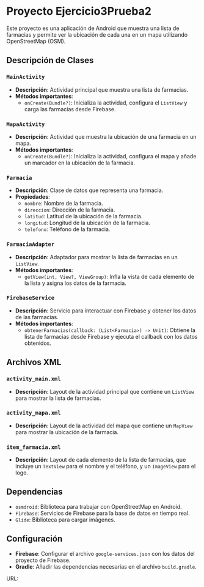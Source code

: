 # Proyecto Ejercicio3Prueba2

Este proyecto es una aplicación de Android que muestra una lista de farmacias y permite ver la ubicación de cada una en un mapa utilizando OpenStreetMap (OSM).

## Descripción de Clases

### `MainActivity`
- **Descripción**: Actividad principal que muestra una lista de farmacias.
- **Métodos importantes**:
  - `onCreate(Bundle?)`: Inicializa la actividad, configura el `ListView` y carga las farmacias desde Firebase.

### `MapaActivity`
- **Descripción**: Actividad que muestra la ubicación de una farmacia en un mapa.
- **Métodos importantes**:
  - `onCreate(Bundle?)`: Inicializa la actividad, configura el mapa y añade un marcador en la ubicación de la farmacia.

### `Farmacia`
- **Descripción**: Clase de datos que representa una farmacia.
- **Propiedades**:
  - `nombre`: Nombre de la farmacia.
  - `direccion`: Dirección de la farmacia.
  - `latitud`: Latitud de la ubicación de la farmacia.
  - `longitud`: Longitud de la ubicación de la farmacia.
  - `telefono`: Teléfono de la farmacia.

### `FarmaciaAdapter`
- **Descripción**: Adaptador para mostrar la lista de farmacias en un `ListView`.
- **Métodos importantes**:
  - `getView(int, View?, ViewGroup)`: Infla la vista de cada elemento de la lista y asigna los datos de la farmacia.

### `FirebaseService`
- **Descripción**: Servicio para interactuar con Firebase y obtener los datos de las farmacias.
- **Métodos importantes**:
  - `obtenerFarmacias(callback: (List<Farmacia>) -> Unit)`: Obtiene la lista de farmacias desde Firebase y ejecuta el callback con los datos obtenidos.

## Archivos XML

### `activity_main.xml`
- **Descripción**: Layout de la actividad principal que contiene un `ListView` para mostrar la lista de farmacias.

### `activity_mapa.xml`
- **Descripción**: Layout de la actividad del mapa que contiene un `MapView` para mostrar la ubicación de la farmacia.

### `item_farmacia.xml`
- **Descripción**: Layout de cada elemento de la lista de farmacias, que incluye un `TextView` para el nombre y el teléfono, y un `ImageView` para el logo.

## Dependencias

- `osmdroid`: Biblioteca para trabajar con OpenStreetMap en Android.
- `Firebase`: Servicios de Firebase para la base de datos en tiempo real.
- `Glide`: Biblioteca para cargar imágenes.

## Configuración

- **Firebase**: Configurar el archivo `google-services.json` con los datos del proyecto de Firebase.
- **Gradle**: Añadir las dependencias necesarias en el archivo `build.gradle`.

URL: 
